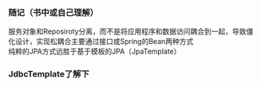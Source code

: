 ### 随记（书中或自己理解）
  服务对象和Reposiroty分离，而不是将应用程序和数据访问耦合到一起，导致僵化设计，实现松耦合主要通过接口或Spring的Bean两种方式  
  纯粹的JPA方式远胜于基于模板的JPA（JpaTemplate）

### JdbcTemplate了解下
